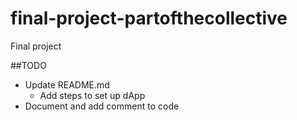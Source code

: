 # final-project-partofthecollective
Final project

##TODO
- Update README.md
  - Add steps to set up dApp
- Document and add comment to code
